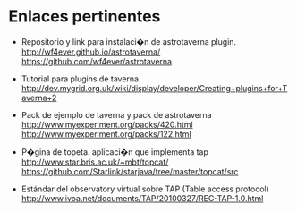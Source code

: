 Enlaces pertinentes
===================


* Repositorio y link para instalaci�n de astrotaverna plugin.
  http://wf4ever.github.io/astrotaverna/
  https://github.com/wf4ever/astrotaverna

* Tutorial para plugins de taverna
  http://dev.mygrid.org.uk/wiki/display/developer/Creating+plugins+for+Taverna+2

* Pack de ejemplo de taverna y pack de astrotaverna
  http://www.myexperiment.org/packs/420.html
  http://www.myexperiment.org/packs/122.html

* P�gina de topeta. aplicaci�n que implementa tap
  http://www.star.bris.ac.uk/~mbt/topcat/
  https://github.com/Starlink/starjava/tree/master/topcat/src

* Estándar del observatory virtual sobre TAP (Table access protocol)
  http://www.ivoa.net/documents/TAP/20100327/REC-TAP-1.0.html

